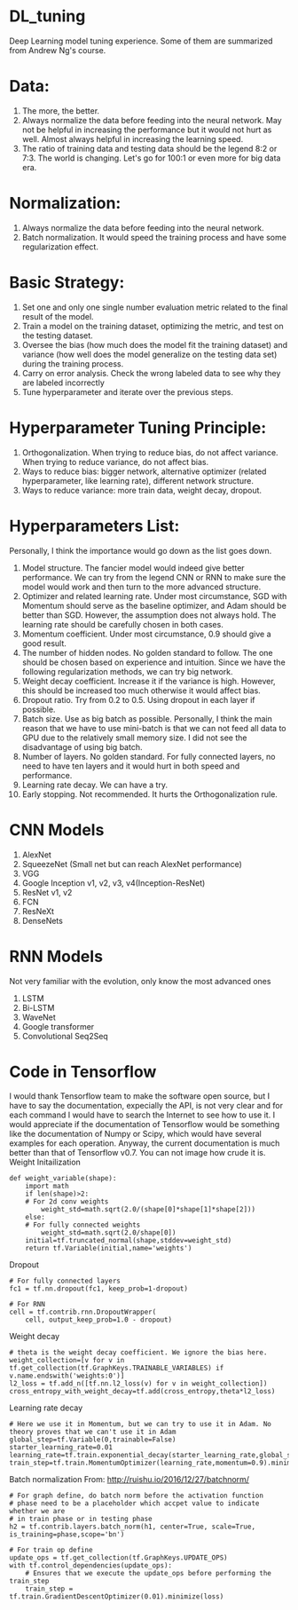 # DL_tuning
Deep Learning model tuning experience. Some of them are summarized from Andrew Ng's course.

# Data:
1. The more, the better. 
2. Always normalize the data before feeding into the neural network. May not be helpful in increasing the performance but it would not hurt as well. Almost always helpful in increasing the learning speed.
3. The ratio of training data and testing data should be the legend 8:2 or 7:3. The world is changing. Let's go for 100:1 or even more for big data era.

# Normalization:
1. Always normalize the data before feeding into the neural network.
2. Batch normalization. It would speed the training process and have some regularization effect.

# Basic Strategy:
1. Set one and only one single number evaluation metric related to the final result of the model.
2. Train a model on the training dataset, optimizing the metric, and test on the testing dataset.
3. Oversee the bias (how much does the model fit the training dataset) and variance (how well does the model generalize on the testing data set) during the training process.
4. Carry on error analysis. Check the wrong labeled data to see why they are labeled incorrectly
4. Tune hyperparameter and iterate over the previous steps.

# Hyperparameter Tuning Principle:
1. Orthogonalization. When trying to reduce bias, do not affect variance. When trying to reduce variance, do not affect bias.
2. Ways to reduce bias: bigger network, alternative optimizer (related hyperparameter, like learning rate), different network structure.
3. Ways to reduce variance: more train data, weight decay, dropout.

# Hyperparameters List:
Personally, I think the importance would go down as the list goes down.
1. Model structure. The fancier model would indeed give better performance. We can try from the legend CNN or RNN to make sure the model would work and then turn to the more advanced structure.
2. Optimizer and related learning rate. Under most circumstance, SGD with Momentum should serve as the baseline optimizer, and Adam should be better than SGD. However, the assumption does not always hold. The learning rate should be carefully chosen in both cases.
3. Momentum coefficient. Under most circumstance, 0.9 should give a good result.
4. The number of hidden nodes. No golden standard to follow. The one should be chosen based on experience and intuition. Since we have the following regularization methods, we can try big network.
5. Weight decay coefficient. Increase it if the variance is high. However, this should be increased too much otherwise it would affect bias.
6. Dropout ratio. Try from 0.2 to 0.5. Using dropout in each layer if possible.
7. Batch size. Use as big batch as possible. Personally, I think the main reason that we have to use mini-batch is that we can not feed all data to GPU due to the relatively small memory size. I did not see the disadvantage of using big batch.
8. Number of layers. No golden standard. For fully connected layers, no need to have ten layers and it would hurt in both speed and performance.
9. Learning rate decay. We can have a try.
10. Early stopping. Not recommended. It hurts the Orthogonalization rule.

# CNN Models
1. AlexNet
2. SqueezeNet (Small net but can reach AlexNet performance)
3. VGG
4. Google Inception v1, v2, v3, v4(Inception-ResNet)
5. ResNet v1, v2
6. FCN
7. ResNeXt
8. DenseNets


# RNN Models
Not very familiar with the evolution, only know the most advanced ones
1. LSTM
2. Bi-LSTM
3. WaveNet
4. Google transformer
5. Convolutional Seq2Seq


# Code in Tensorflow
I would thank Tensorflow team to make the software open source, but I have to say the documentation, expecially the API, is not very clear and for each command I would have to search the Internet to see how to use it. I would appreciate if the documentation of Tensorflow would be something like the documentation of Numpy or Scipy, which would have several examples for each operation.
Anyway, the current documentation is much better than that of Tensorflow v0.7. You can not image how crude it is. 
Weight Initailization
```
def weight_variable(shape):
    import math
    if len(shape)>2:
    # For 2d conv weights
        weight_std=math.sqrt(2.0/(shape[0]*shape[1]*shape[2]))
    else:
    # For fully connected weights
        weight_std=math.sqrt(2.0/shape[0])
    initial=tf.truncated_normal(shape,stddev=weight_std)
    return tf.Variable(initial,name='weights')
```
Dropout
```
# For fully connected layers
fc1 = tf.nn.dropout(fc1, keep_prob=1-dropout)

# For RNN
cell = tf.contrib.rnn.DropoutWrapper(
    cell, output_keep_prob=1.0 - dropout)
```
Weight decay
```
# theta is the weight decay coefficient. We ignore the bias here.
weight_collection=[v for v in tf.get_collection(tf.GraphKeys.TRAINABLE_VARIABLES) if v.name.endswith('weights:0')]
l2_loss = tf.add_n([tf.nn.l2_loss(v) for v in weight_collection])
cross_entropy_with_weight_decay=tf.add(cross_entropy,theta*l2_loss)
```
Learning rate decay
```
# Here we use it in Momentum, but we can try to use it in Adam. No theory proves that we can't use it in Adam
global_step=tf.Variable(0,trainable=False)
starter_learning_rate=0.01
learning_rate=tf.train.exponential_decay(starter_learning_rate,global_step,200,0.96,staircase=True)
train_step=tf.train.MomentumOptimizer(learning_rate,momentum=0.9).minimize(cross_entropy_with_weight_decay,global_step=global_step)
```
Batch normalization
From: http://ruishu.io/2016/12/27/batchnorm/
```
# For graph define, do batch norm before the activation function
# phase need to be a placeholder which accpet value to indicate whether we are
# in train phase or in testing phase
h2 = tf.contrib.layers.batch_norm(h1, center=True, scale=True, is_training=phase,scope='bn')

# For train op define
update_ops = tf.get_collection(tf.GraphKeys.UPDATE_OPS)
with tf.control_dependencies(update_ops):
    # Ensures that we execute the update_ops before performing the train_step
    train_step = tf.train.GradientDescentOptimizer(0.01).minimize(loss)
```
